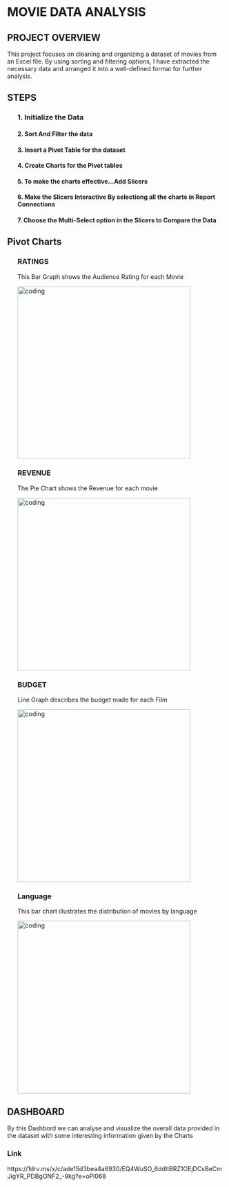 <h1>MOVIE DATA ANALYSIS</h1>
<h2>PROJECT OVERVIEW</h2>
<p>This project focuses on cleaning and organizing a dataset of movies from an Excel file. By using sorting and filtering options, I have extracted the necessary data and arranged it into a well-defined format for further analysis.</p>
<h2>STEPS</h2>
<ol> 
   <h3>1. Initialize the Data</h3>
<h4>2. Sort And Filter the data</h3>
<h4>3. Insert a Pivot Table for the dataset </h3>
<h4>4. Create Charts for the Pivot tables</h3>
<h4>5. To make the charts effective...Add Slicers </h3>
<h4>6. Make the Slicers Interactive By selectiong all the charts in Report Connections</h4>
<h4>7. Choose the Multi-Select option in the Slicers to Compare the Data </h4>
</ol>
<h2>Pivot Charts</h2>
<ol><h3>RATINGS</h3>
   <P>This Bar Graph shows the Audience Rating for each Movie</P> 
   <img align="center" alt="coding" width="400" src="https://github.com/HEMNATH77/Movie-Data-Analysis-Using-Excel/assets/146712643/7692def0-71a2-4dcf-8f84-27dce7f4dbd3">
<h3>REVENUE</h3>
   <p>The Pie Chart shows the Revenue for each movie</p>
  <img align="center" alt="coding" width="400" src="https://github.com/HEMNATH77/Movie-Data-Analysis-Using-Excel/assets/146712643/4031274e-3413-4a4c-b5e3-cb4f05ce28dd">
<h3>BUDGET</h3>   
   <p> Line Graph describes the budget made for each Film</p>
   <img align="center" alt="coding" width="400" src="https://github.com/HEMNATH77/Movie-Data-Analysis-Using-Excel/assets/146712643/34205c5f-2ef6-4a4a-a6ef-0eae328e547b">
<h3>Language</h3>
   <p>This bar chart illustrates the distribution of movies by language</p>
   <img align="center" alt="coding" width="400" src="https://github.com/HEMNATH77/Movie-Data-Analysis-Using-Excel/assets/146712643/3105503e-2791-4363-ab45-23561d45c5f0"></ol>
   <h2>DASHBOARD</h2>
   <p>By this Dashbord we can analyse and visualize the overall data provided in the dataset with some interesting information given by the Charts</p>
  <h3>Link</h3>
  https://1drv.ms/x/c/ade15d3bea4a6930/EQ4WuSO_6ddItBRZ1OEjDCsBeCmJigYR_PDBgONF2_-9kg?e=oPl068

   

   
